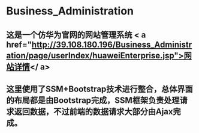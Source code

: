 # Business_Administration

## **这是一个仿华为官网的网站管理系统 < a href="http://39.108.180.196/Business_Administration/page/userIndex/huaweiEnterprise.jsp">网站详情</ a>**
## 这里使用了SSM+Bootstrap技术进行整合，总体界面的布局都是由Bootstrap完成，SSM框架负责处理请求返回数据，不过前端的数据请求大部分由Ajax完成。
